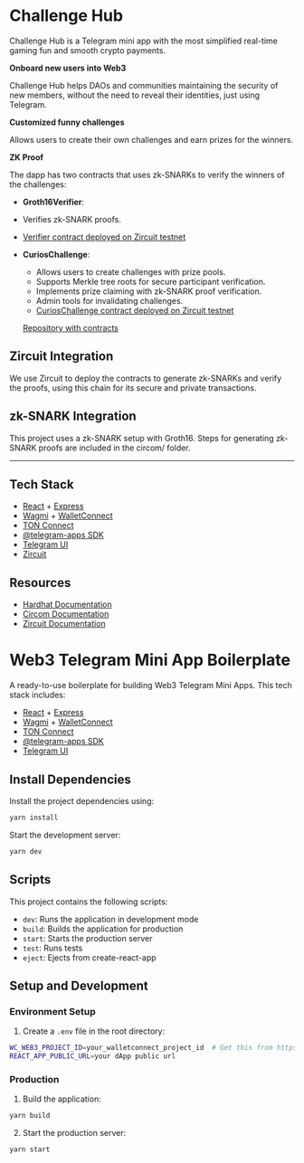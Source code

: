 # Challenge Hub 

Challenge Hub is a Telegram mini app with the most simplified real-time gaming fun and smooth crypto payments.

**Onboard new users into Web3**

Challenge Hub helps DAOs and communities maintaining the security of new members, without the need to reveal their identities, just using Telegram.

**Customized funny challenges**

Allows users to create their own challenges and earn prizes for the winners.

**ZK Proof**
 
 The dapp has two contracts that uses zk-SNARKs to verify the winners of the challenges:

 - **Groth16Verifier**: 
  - Verifies zk-SNARK proofs. 
  - [Verifier contract deployed on Zircuit testnet](https://explorer.testnet.zircuit.com/address/0x201B30C1B71E3Dcf61bE22D04166A854203c6E90?activeTab=3)
- **CuriosChallenge**:
  - Allows users to create challenges with prize pools.
  - Supports Merkle tree roots for secure participant verification.
  - Implements prize claiming with zk-SNARK proof verification.
  - Admin tools for invalidating challenges.
  - [CuriosChallenge contract deployed on Zircuit testnet](https://explorer.testnet.zircuit.com/address/0xBcF2EbE34681ea0a0F7D93E3326EBB9a16a5C35C)

  [Repository with contracts](https://github.com/sandragcarrillo/challenge-hub-contracts)


## Zircuit Integration

We use Zircuit to deploy the contracts to generate zk-SNARKs and verify the proofs, using this chain for its secure and private transactions.

## zk-SNARK Integration
This project uses a zk-SNARK setup with Groth16. Steps for generating zk-SNARK proofs are included in the circom/ folder.

---

## Tech Stack

- [React](https://react.dev/) + [Express](https://expressjs.com/)
- [Wagmi](https://wagmi.sh/) + [WalletConnect](https://reown.com/)
- [TON Connect](https://docs.ton.org/develop/dapps/ton-connect/overview)
- [@telegram-apps SDK](https://docs.telegram-mini-apps.com/packages/telegram-apps-sdk/2-x)
- [Telegram UI](https://tgui.xelene.me/?path=/docs/getting-started--documentation)
- [Zircuit](https://docs.zircuit.com/)




## Resources
- [Hardhat Documentation](https://hardhat.org/docs)
- [Circom Documentation](https://docs.circom.io/)
- [Zircuit Documentation](https://docs.zircuit.com/)


# Web3 Telegram Mini App Boilerplate

A ready-to-use boilerplate for building Web3 Telegram Mini Apps.
This tech stack includes:
- [React](https://react.dev/) + [Express](https://expressjs.com/)
- [Wagmi](https://wagmi.sh/) + [WalletConnect](https://reown.com/)
- [TON Connect](https://docs.ton.org/develop/dapps/ton-connect/overview)
- [@telegram-apps SDK](https://docs.telegram-mini-apps.com/packages/telegram-apps-sdk/2-x)
- [Telegram UI](https://tgui.xelene.me/?path=/docs/getting-started--documentation)

## Install Dependencies

Install the project dependencies using:

```bash
yarn install
```

Start the development server:

```bash
yarn dev
```

## Scripts

This project contains the following scripts:

- `dev`: Runs the application in development mode
- `build`: Builds the application for production
- `start`: Starts the production server
- `test`: Runs tests
- `eject`: Ejects from create-react-app


## Setup and Development

### Environment Setup

1. Create a `.env` file in the root directory:

```bash
WC_WEB3_PROJECT_ID=your_walletconnect_project_id  # Get this from https://cloud.walletconnect.com/
REACT_APP_PUBLIC_URL=your dApp public url
```

### Production

1. Build the application:

```bash
yarn build
```

2. Start the production server:

```bash
yarn start
```
